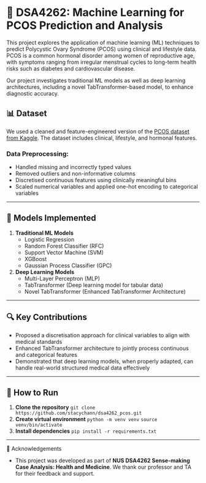 # 🧠 DSA4262: Machine Learning for PCOS Prediction and Analysis

This project explores the application of machine learning (ML) techniques to predict Polycystic Ovary Syndrome (PCOS) using clinical and lifestyle data. PCOS is a common hormonal disorder among women of reproductive age, with symptoms ranging from irregular menstrual cycles to long-term health risks such as diabetes and cardiovascular disease.

Our project investigates traditional ML models as well as deep learning architectures, including a novel TabTransformer-based model, to enhance diagnostic accuracy.

## 📊 Dataset
We used a cleaned and feature-engineered version of the [PCOS dataset from Kaggle](https://www.kaggle.com/datasets/prasoonkottarathil/polycystic-ovary-syndrome-pcos). The dataset includes clinical, lifestyle, and hormonal features.

### Data Preprocessing:
- Handled missing and incorrectly typed values
- Removed outliers and non-informative columns
- Discretised continuous features using clinically meaningful bins
- Scaled numerical variables and applied one-hot encoding to categorical variables

---
## 🧪 Models Implemented
1. **Traditional ML Models**
   - Logistic Regression
   - Random Forest Classifier (RFC)
   - Support Vector Machine (SVM)
   - XGBoost
   - Gaussian Process Classifier (GPC)
2. **Deep Learning Models**
   - Multi-Layer Perceptron (MLP)
   - TabTransformer (Deep learning model for tabular data)
   - Novel TabTransformer (Enhanced TabTransformer Architecture)
---

## 🔍 Key Contributions
- Proposed a discretisation approach for clinical variables to align with medical standards
- Enhanced TabTransformer architecture to jointly process continuous and categorical features
- Demonstrated that deep learning models, when properly adapted, can handle real-world structured medical data effectively

---
## 🚀 How to Run
1. **Clone the repository**
   ```git clone https://github.com/stacychann/dsa4262_pcos.git```
2. **Create virtual environment**
   ```python -m venv venv```
   ```source venv/bin/activate```
3. **Install dependencies**
```pip install -r requirements.txt```

---
🤝 Acknowledgements
- This project was developed as part of **NUS DSA4262 Sense-making Case Analysis: Health and Medicine**. We thank our professor and TA for their feedback and support.



 
